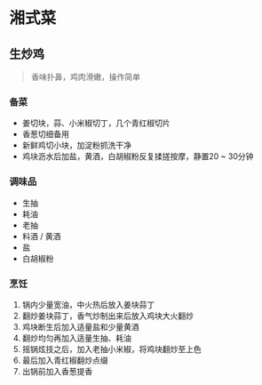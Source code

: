 # 湘式菜

## 生炒鸡

> 香味扑鼻，鸡肉滑嫩，操作简单

### 备菜

- 姜切块，蒜、小米椒切丁，几个青红椒切片
- 香葱切细备用
- 新鲜鸡切小块，加淀粉抓洗干净
- 鸡块沥水后加盐，黄酒，白胡椒粉反复揉搓按摩，静置20 ~ 30分钟

### 调味品
- 生抽
- 耗油
- 老抽
- 料酒 / 黄酒
- 盐
- 白胡椒粉

### 烹饪
1.  锅内少量宽油，中火热后放入姜块蒜丁
2.  翻炒姜块蒜丁，香气炒制出来后放入鸡块大火翻炒
3.  鸡块断生后加入适量盐和少量黄酒
4.  翻炒均匀再加入适量生抽、耗油
5.  摇锅炫技之后，加入老抽小米椒，将鸡块翻炒至上色
6.  最后加入青红椒翻炒点缀
7.  出锅前加入香葱提香